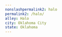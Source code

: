 ```yaml
---
﻿nonslashpermalink2: halo
permalink2: /halo/
alley: Halo
city: Oklahoma City
state: Oklahoma
---
```

